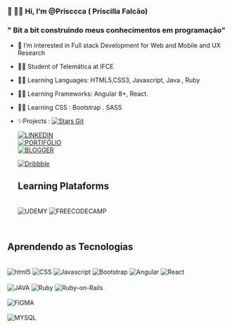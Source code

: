 ### 👋 👩‍🦱 Hi, I’m @Prisccca ( Priscilla Falcão)
  ### " Bit a bit construindo meus conhecimentos em programação"

- 👀 I’m interested in Full stack Development for Web and Mobile and UX Research
- 👩‍🎓  Student of Telemática at IFCE
- 👩‍💻 Learning Languages: HTML5,CSS3, Javascript, Java , Ruby 
- 👩‍💻 Learning Frameworks: Angular 8+, React.
- 👩‍💻 Learning CSS : Bootstrap . SASS

-  ✨Projects :   [![Stars Git](https://img.shields.io/badge/GitHub-100000?style=for-the-badge&logo=github&logoColor=white)](https://github.com/Prisccca?tab=stars)





  
  


   [![LINKEDIN](https://img.shields.io/badge/LinkedIn-0077B5?style=for-the-badge&logo=linkedin&logoColor=white)](https://www.linkedin.com/in/priscillaffd/)
   </br>
   [![PORTIFÓLIO](https://img.shields.io/badge/Notion-000000?style=for-the-badge&logo=notion&logoColor=white)](https://prisccafalcao.notion.site/Portf-lio-Priscilla-Falc-o-c8fb2a1f6b4d4aa7825c47ca42136c56)
   </br>
   [![BLOGGER](https://img.shields.io/badge/Blogger-FF5722?style=for-the-badge&logo=blogger&logoColor=white)](https://resumostech.blogspot.com/)
   
   [![Dribbble](https://img.shields.io/badge/Dribbble-EA4C89?style=for-the-badge&logo=dribbble&logoColor=white)](https://dribbble.com/Prisccca)
   
   ## Learning Plataforms
   
   <div style="display : inline-block"> <br/>
      <img align="center" alt="UDEMY" src="https://img.shields.io/badge/Udemy-6c44bc?style=for-the-badge&logo=Udemy&logoColor=white"/>
      <img align="center" alt="FREECODECAMP" src="https://img.shields.io/badge/freecodecamp-27273D?style=for-the-badge&logo=freecodecamp&logoColor=whit"/>
  </div><br>
 
   
   
   ## Aprendendo as Tecnologias 
   
   <div style="display : inline-block"> <br/>
      <img align="center" alt="html5" src="https://img.shields.io/badge/HTML5-E34F26?style=for-the-badge&logo=html5&logoColor=white"/>
      <img align="center" alt="CSS" src="https://img.shields.io/badge/CSS3-1572B6?style=for-the-badge&logo=css3&logoColor=white"/>
      <img align="center" alt="Javascript" src="https://img.shields.io/badge/JavaScript-F7DF1E?style=for-the-badge&logo=javascript&logoColor=black "/>
      <img align="center" alt="Bootstrap" src="https://img.shields.io/badge/Bootstrap-563D7C?style=for-the-badge&logo=bootstrap&logoColor=white"/>
      <img align="center" alt="Angular" src="https://img.shields.io/badge/Angular-DD0031?style=for-the-badge&logo=angular&logoColor=white"/>
      <img align="center" alt="React" src="https://img.shields.io/badge/React-20232A?style=for-the-badge&logo=react&logoColor=61DAFB"/>
      </br>
      </br>
      <img align="center" alt="JAVA" src="https://img.shields.io/badge/Java-ED8B00?style=for-the-badge&logo=java&logoColor=white "/>
      <img align="center" alt="Ruby" src="https://img.shields.io/badge/Ruby-CC342D?style=for-the-badge&logo=ruby&logoColor=white"/>
      <img align="center" alt="Ruby-on-Rails" src="https://img.shields.io/badge/Ruby_on_Rails-CC0000?style=for-the-badge&logo=ruby-on-rails&logoColor=white"/>
      </br>
      </br>
      <img align="center" alt="FIGMA" src="https://img.shields.io/badge/Figma-F24E1E?style=for-the-badge&logo=figma&logoColor=white"/>
      </br>
      </br>
      <img align="center" alt="MYSQL" src="https://img.shields.io/badge/MySQL-005C84?style=for-the-badge&logo=mysql&logoColor=white"/>
    </div></br>
      
    
  
   
   
   
   


<!---
Prisccca/Prisccca is a ✨ special ✨ repository because its `README.md` (this file) appears on your GitHub profile.
You can click the Preview link to take a look at your changes.
--->
